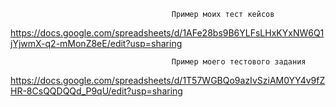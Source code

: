 ﻿                                        Пример моих тест кейсов
https://docs.google.com/spreadsheets/d/1AFe28bs9B6YLFsLHxKYxNW6Q1jYjwmX-q2-mMonZ8eE/edit?usp=sharing



                                        Пример моего тестового задания
https://docs.google.com/spreadsheets/d/1T57WGBQo9azIvSziAM0YY4v9fZHR-8CsQQDQQd_P9qU/edit?usp=sharing